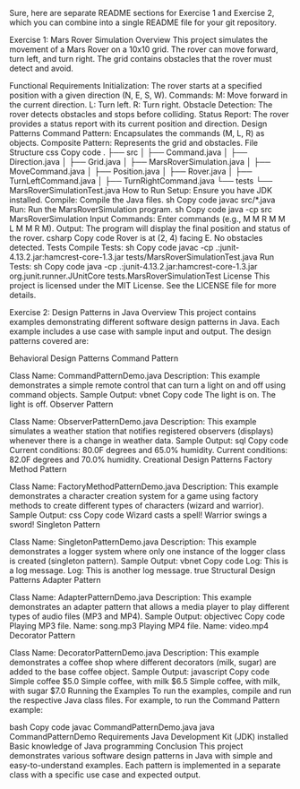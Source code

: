 
Sure, here are separate README sections for Exercise 1 and Exercise 2, which you can combine into a single README file for your git repository.

Exercise 1: Mars Rover Simulation
Overview
This project simulates the movement of a Mars Rover on a 10x10 grid. The rover can move forward, turn left, and turn right. The grid contains obstacles that the rover must detect and avoid.

Functional Requirements
Initialization: The rover starts at a specified position with a given direction (N, E, S, W).
Commands:
M: Move forward in the current direction.
L: Turn left.
R: Turn right.
Obstacle Detection: The rover detects obstacles and stops before colliding.
Status Report: The rover provides a status report with its current position and direction.
Design Patterns
Command Pattern: Encapsulates the commands (M, L, R) as objects.
Composite Pattern: Represents the grid and obstacles.
File Structure
css
Copy code
.
├── src
│   ├── Command.java
│   ├── Direction.java
│   ├── Grid.java
│   ├── MarsRoverSimulation.java
│   ├── MoveCommand.java
│   ├── Position.java
│   ├── Rover.java
│   ├── TurnLeftCommand.java
│   ├── TurnRightCommand.java
└── tests
    └── MarsRoverSimulationTest.java
How to Run
Setup: Ensure you have JDK installed.
Compile: Compile the Java files.
sh
Copy code
javac src/*.java
Run: Run the MarsRoverSimulation program.
sh
Copy code
java -cp src MarsRoverSimulation
Input Commands: Enter commands (e.g., M M R M M L M M R M).
Output: The program will display the final position and status of the rover.
csharp
Copy code
Rover is at (2, 4) facing E. No obstacles detected.
Tests
Compile Tests:
sh
Copy code
javac -cp .:junit-4.13.2.jar:hamcrest-core-1.3.jar tests/MarsRoverSimulationTest.java
Run Tests:
sh
Copy code
java -cp .:junit-4.13.2.jar:hamcrest-core-1.3.jar org.junit.runner.JUnitCore tests.MarsRoverSimulationTest
License
This project is licensed under the MIT License. See the LICENSE file for more details.

Exercise 2: Design Patterns in Java
Overview
This project contains examples demonstrating different software design patterns in Java. Each example includes a use case with sample input and output. The design patterns covered are:

Behavioral Design Patterns
Command Pattern

Class Name: CommandPatternDemo.java
Description: This example demonstrates a simple remote control that can turn a light on and off using command objects.
Sample Output:
vbnet
Copy code
The light is on.
The light is off.
Observer Pattern

Class Name: ObserverPatternDemo.java
Description: This example simulates a weather station that notifies registered observers (displays) whenever there is a change in weather data.
Sample Output:
sql
Copy code
Current conditions: 80.0F degrees and 65.0% humidity.
Current conditions: 82.0F degrees and 70.0% humidity.
Creational Design Patterns
Factory Method Pattern

Class Name: FactoryMethodPatternDemo.java
Description: This example demonstrates a character creation system for a game using factory methods to create different types of characters (wizard and warrior).
Sample Output:
css
Copy code
Wizard casts a spell!
Warrior swings a sword!
Singleton Pattern

Class Name: SingletonPatternDemo.java
Description: This example demonstrates a logger system where only one instance of the logger class is created (singleton pattern).
Sample Output:
vbnet
Copy code
Log: This is a log message.
Log: This is another log message.
true
Structural Design Patterns
Adapter Pattern

Class Name: AdapterPatternDemo.java
Description: This example demonstrates an adapter pattern that allows a media player to play different types of audio files (MP3 and MP4).
Sample Output:
objectivec
Copy code
Playing MP3 file. Name: song.mp3
Playing MP4 file. Name: video.mp4
Decorator Pattern

Class Name: DecoratorPatternDemo.java
Description: This example demonstrates a coffee shop where different decorators (milk, sugar) are added to the base coffee object.
Sample Output:
javascript
Copy code
Simple coffee $5.0
Simple coffee, with milk $6.5
Simple coffee, with milk, with sugar $7.0
Running the Examples
To run the examples, compile and run the respective Java class files. For example, to run the Command Pattern example:

bash
Copy code
javac CommandPatternDemo.java
java CommandPatternDemo
Requirements
Java Development Kit (JDK) installed
Basic knowledge of Java programming
Conclusion
This project demonstrates various software design patterns in Java with simple and easy-to-understand examples. Each pattern is implemented in a separate class with a specific use case and expected output.
